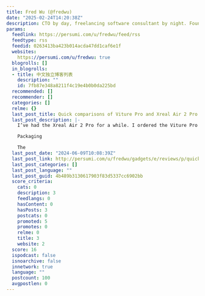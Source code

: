 ```yaml
---
title: Fred Wu (@fredwu)
date: "2025-02-24T14:20:38Z"
description: CTO by day, freelancing software consultant by night. Founder of Persumi.
params:
  feedlink: https://persumi.com/u/fredwu/feed/rss
  feedtype: rss
  feedid: 0263413ba423b014acda47dd1caf6e1f
  websites:
    https://persumi.com/u/fredwu: true
  blogrolls: []
  in_blogrolls:
  - title: 中文独立博客列表
    description: ""
    id: 7fb87e348a8211f4c19e4b0b0da225bd
  recommended: []
  recommender: []
  categories: []
  relme: {}
  last_post_title: Quick comparisons of Viture Pro and Xreal Air 2 Pro
  last_post_description: |-
    I’ve had the Xreal Air 2 Pro for a while. I ordered the Viture Pro on the 23rd May, it shipped on the 28th May, and finally got delivered on the 9th June. I’m in Australia.

    Packaging

    The
  last_post_date: "2024-06-09T10:08:39Z"
  last_post_link: http://persumi.com/u/fredwu/gadgets/e/reviews/p/quick-comparisons-of-viture-pro-and-xreal-air-2-pro
  last_post_categories: []
  last_post_language: ""
  last_post_guid: 4b489b3130617903f83d5337cc6902bb
  score_criteria:
    cats: 0
    description: 3
    feedlangs: 0
    hasContent: 0
    hasPosts: 3
    postcats: 0
    promoted: 5
    promotes: 0
    relme: 0
    title: 3
    website: 2
  score: 16
  ispodcast: false
  isnoarchive: false
  innetwork: true
  language: ""
  postcount: 100
  avgpostlen: 0
---
```

